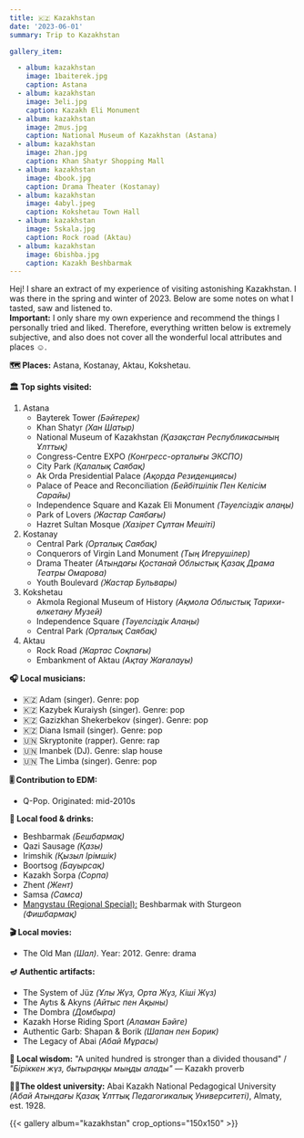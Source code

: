 ```yaml
---
title: 🇰🇿 Kazakhstan
date: '2023-06-01'
summary: Trip to Kazakhstan

gallery_item:

  - album: kazakhstan
    image: 1baiterek.jpg
    caption: Astana
  - album: kazakhstan
    image: 3eli.jpg
    caption: Kazakh Eli Monument
  - album: kazakhstan
    image: 2mus.jpg
    caption: National Museum of Kazakhstan (Astana)
  - album: kazakhstan
    image: 2han.jpg
    caption: Khan Shatyr Shopping Mall
  - album: kazakhstan
    image: 4book.jpg
    caption: Drama Theater (Kostanay)
  - album: kazakhstan
    image: 4abyl.jpeg
    caption: Kokshetau Town Hall
  - album: kazakhstan
    image: 5skala.jpg
    caption: Rock road (Aktau)
  - album: kazakhstan
    image: 6bishba.jpg
    caption: Kazakh Beshbarmak
---
```

Hej! I share an extract of my experience of visiting astonishing Kazakhstan. I was there in the spring and winter of 2023. Below are some notes on what I tasted, saw and listened to.<br>
<b>Important:</b> I only share my own experience and recommend the things I personally tried and liked. Therefore, everything written below is extremely subjective, and also does not cover all the wonderful local attributes and places ☺️.

<b>🗺 Places:</b> Astana, Kostanay, Aktau, Kokshetau.<br>

<b>🏛 Top sights visited: </b>
1. Astana
    - Bayterek Tower <i>(Бәйтерек)</i>
    - Khan Shatyr <i>(Хан Шатыр)</i>
    - National Museum of Kazakhstan <i>(Қазақстан Республикасының Ұлттық)</i>
    - Congress-Centre EXPO <i>(Конгресс-орталығы ЭКСПО)</i>
    - City Park <i>(Қалалық Саябақ)</i>
    - Ak Orda Presidential Palace <i>(Ақорда Резиденциясы)</i>
    - Palace of Peace and Reconciliation <i>(Бейбітшілік Пен Келісім Сарайы)</i>
    - Independence Square and Kazak Eli Monument <i>(Тәуелсіздік алаңы)</i>
    - Park of Lovers <i>(Жастар Cаябағы)</i>
    - Hazret Sultan Mosque <i>(Хазірет Сұлтан Мешіті)</i>
2. Kostanay
    - Central Park <i>(Орталық Саябақ)</i>
    - Conquerors of Virgin Land Monument <i>(Тың Игерушілер)</i>
    - Drama Theater <i>(Aтындағы Қостанай Облыстық Қазақ Драма Театры Омарова)</i>
    - Youth Boulevard <i>(Жастар Бульвары)</i>
3. Kokshetau
    - Akmola Regional Museum of History <i>(Ақмола Облыстық Тарихи-өлкетану Музей)</i>
    - Independence Square <i>(Тәуелсіздік Алаңы)</i>
    - Central Park <i>(Орталық Саябақ)</i>
4. Aktau
    - Rock Road <i>(Жартас Соқпағы)</i>
    - Embankment of Aktau <i>(Ақтау Жағалауы)</i>

<b>🎧 Local musicians: </b>
- 🇰🇿 Adam (singer). Genre: pop 
- 🇰🇿 Kazybek Kuraiysh (singer). Genre: pop 
- 🇰🇿 Gazizkhan Shekerbekov (singer). Genre: pop
- 🇰🇿 Diana Ismail (singer). Genre: pop
- 🇺🇳 Skryptonite (rapper). Genre: rap
- 🇺🇳 Imanbek (DJ). Genre: slap house
- 🇺🇳 The Limba (singer). Genre: pop 

<b>🎚️ Contribution to EDM: </b>
- Q-Pop. Originated: mid-2010s


<b>🥘 Local food & drinks: </b>
- Beshbarmak <i>(Бешбармақ)</i>
- Qazi Sausage <i>(Қазы)</i>
- Irimshik <i>(Қызыл Iрімшік)</i>
- Boortsog <i>(Бауырсақ)</i>
- Kazakh Sorpa <i>(Сорпа)</i>
- Zhent <i>(Жент)</i>
- Samsa <i>(Самса)</i>
- <u>Mangystau (Regional Special):</u> Beshbarmak with Sturgeon <i>(Фишбармақ)</i>

<b>🎬 Local movies:</b>
- The Old Man <i>(Шал)</i>. Year: 2012. Genre: drama

<b>🪔 Authentic artifacts:</b>
- The System of Jüz <i>(Ұлы Жүз, Орта Жүз, Кіші Жүз)</i> 
- The Aytıs & Akyns <i>(Айтыс пен Ақыны)</i> 
- The Dombra <i>(Домбыра)</i> 
- Kazakh Horse Riding Sport <i>(Аламан Бәйге)</i> 
- Authentic Garb: Shapan & Borik <i>(Шапан пен Борик)</i> 
- The Legacy of Abai <i>(Абай Мұрасы)</i> 


<b>🦉 Local wisdom:</b> "A united hundred is stronger than a divided thousand" / <i>"Біріккен жүз, бытыраңқы мыңды алады"</i> — Kazakh proverb


<b>👨‍🎓The oldest university:</b> Abai Kazakh National Pedagogical University <i>(Абай Aтындағы Қазақ Ұлттық Педагогикалық Университеті)</i>, Almaty, est. 1928. 


{{< gallery album="kazakhstan" crop_options="150x150" >}}
   

